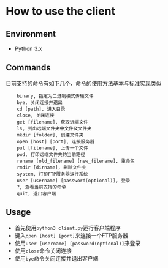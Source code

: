 # How to use the client
## Environment
- Python 3.x

## Commands
目前支持的命令有如下几个，命令的使用方法基本与标准实现类似
```
    binary, 指定为二进制模式传输文件
    bye, 关闭连接并退出
    cd [path], 进入目录
    close, 关闭连接
    get [filename], 获取远端文件
    ls, 列出远端文件夹中文件及文件夹
    mkdir [folder], 创建文件夹
    open [host] [port], 连接服务器
    put [filename], 上传一个文件
    pwd, 打印远端文件夹的当前路径
    rename [old_filename] [new_filename], 重命名
    rmdir [dirname], 删除文件夹
    system, 打印FTP服务器运行系统
    user [username] [password(optional)], 登录
    ?, 查看当前支持的命令
    quit, 退出客户端
```

## Usage
- 首先使用`python3 client.py`运行客户端程序
- 键入`open [host] [port]`来连接一个FTP服务器
- 使用`user [username] [password(optional)]`来登录
- 使用`close`命令关闭连接
- 使用`bye`命令关闭连接并退出客户端